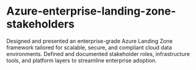 # Azure-enterprise-landing-zone-stakeholders
Designed and presented an enterprise-grade Azure Landing Zone framework tailored for scalable, secure, and compliant cloud data environments. Defined and documented stakeholder roles, infrastructure tools, and platform layers to streamline enterprise adoption.
